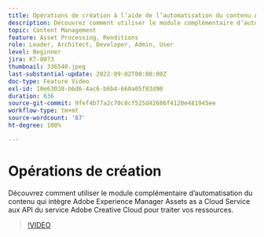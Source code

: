 ```yaml
---
title: Opérations de création à l’aide de l’automatisation du contenu AEM Assets
description: Découvrez comment utiliser le module complémentaire d’automatisation du contenu qui intègre Adobe Experience Manager Assets as a Cloud Service aux API du service Adobe Creative Cloud pour traiter vos ressources.
topic: Content Management
feature: Asset Processing, Renditions
role: Leader, Architect, Developer, Admin, User
level: Beginner
jira: KT-8073
thumbnail: 336540.jpeg
last-substantial-update: 2022-09-02T00:00:00Z
doc-type: Feature Video
exl-id: 10e63038-b6d6-4ac6-b6b4-660a05f83d90
duration: 636
source-git-commit: 9fef4b77a2c70c8cf525d42686f4120e481945ee
workflow-type: tm+mt
source-wordcount: '67'
ht-degree: 100%

---
```


# Opérations de création

Découvrez comment utiliser le module complémentaire d’automatisation du contenu qui intègre Adobe Experience Manager Assets as a Cloud Service aux API du service Adobe Creative Cloud pour traiter vos ressources.

>[!VIDEO](https://video.tv.adobe.com/v/336540?quality=12&learn=on)
